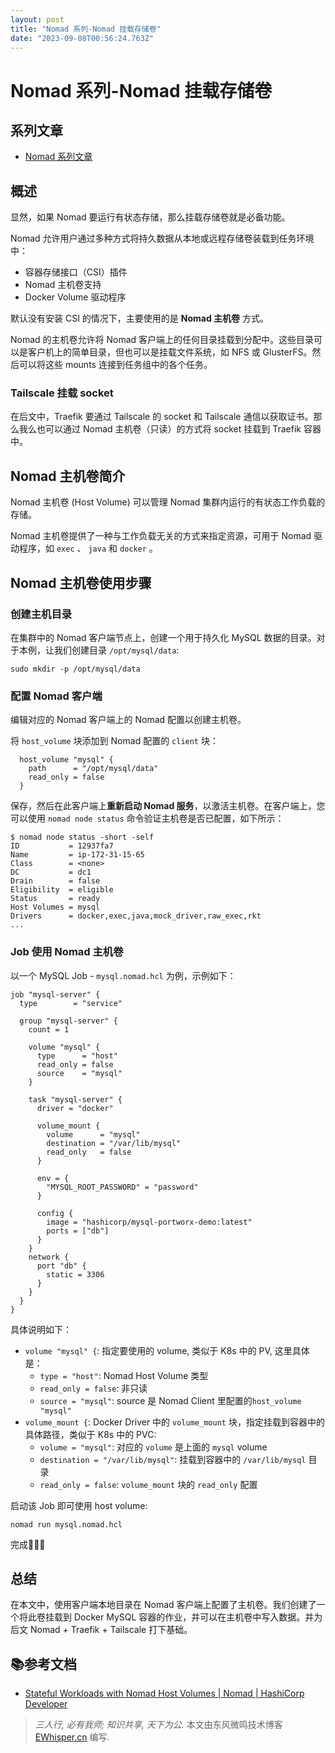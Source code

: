 ```yaml
---
layout: post
title: "Nomad 系列-Nomad 挂载存储卷"
date: "2023-09-08T00:56:24.763Z"
---
```

Nomad 系列-Nomad 挂载存储卷
====================

系列文章
----

*   [Nomad 系列文章](https://ewhisper.cn/tags/Nomad/)

概述
--

显然，如果 Nomad 要运行有状态存储，那么挂载存储卷就是必备功能。

Nomad 允许用户通过多种方式将持久数据从本地或远程存储卷装载到任务环境中：

*   容器存储接口（CSI）插件
*   Nomad 主机卷支持
*   Docker Volume 驱动程序

默认没有安装 CSI 的情况下，主要使用的是 **Nomad 主机卷** 方式。

Nomad 的主机卷允许将 Nomad 客户端上的任何目录挂载到分配中。这些目录可以是客户机上的简单目录，但也可以是挂载文件系统，如 NFS 或 GlusterFS。然后可以将这些 mounts 连接到任务组中的各个任务。

### Tailscale 挂载 socket

在后文中，Traefik 要通过 Tailscale 的 socket 和 Tailscale 通信以获取证书。那么我么也可以通过 Nomad 主机卷（只读）的方式将 socket 挂载到 Traefik 容器中。

Nomad 主机卷简介
-----------

Nomad 主机卷 (Host Volume) 可以管理 Nomad 集群内运行的有状态工作负载的存储。

Nomad 主机卷提供了一种与工作负载无关的方式来指定资源，可用于 Nomad 驱动程序，如 `exec` 、 `java` 和 `docker` 。

Nomad 主机卷使用步骤
-------------

### 创建主机目录

在集群中的 Nomad 客户端节点上，创建一个用于持久化 MySQL 数据的目录。对于本例，让我们创建目录 `/opt/mysql/data`:

    sudo mkdir -p /opt/mysql/data
    

### 配置 Nomad 客户端

编辑对应的 Nomad 客户端上的 Nomad 配置以创建主机卷。

将 `host_volume` 块添加到 Nomad 配置的 `client` 块：

      host_volume "mysql" {
        path      = "/opt/mysql/data"
        read_only = false
      }
    

保存，然后在此客户端上**重新启动 Nomad 服务**，以激活主机卷。在客户端上，您可以使用 `nomad node status` 命令验证主机卷是否已配置，如下所示：

    $ nomad node status -short -self
    ID           = 12937fa7
    Name         = ip-172-31-15-65
    Class        = <none>
    DC           = dc1
    Drain        = false
    Eligibility  = eligible
    Status       = ready
    Host Volumes = mysql
    Drivers      = docker,exec,java,mock_driver,raw_exec,rkt
    ...
    

### Job 使用 Nomad 主机卷

以一个 MySQL Job - `mysql.nomad.hcl` 为例，示例如下：

    job "mysql-server" {
      type        = "service"
    
      group "mysql-server" {
        count = 1
    
        volume "mysql" {
          type      = "host"
          read_only = false
          source    = "mysql"
        }
    
        task "mysql-server" {
          driver = "docker"
    
          volume_mount {
            volume      = "mysql"
            destination = "/var/lib/mysql"
            read_only   = false
          }
    
          env = {
            "MYSQL_ROOT_PASSWORD" = "password"
          }
    
          config {
            image = "hashicorp/mysql-portworx-demo:latest"
            ports = ["db"]
          }
        }
        network {
          port "db" {
            static = 3306
          }
        }
      }
    }
    
    

具体说明如下：

*   `volume "mysql" {`: 指定要使用的 volume, 类似于 K8s 中的 PV, 这里具体是：
    *   `type = "host"`: Nomad Host Volume 类型
    *   `read_only = false`: 非只读
    *   `source = "mysql"`: source 是 Nomad Client 里配置的`host_volume "mysql"`
*   `volume_mount {`: Docker Driver 中的 `volume_mount` 块，指定挂载到容器中的具体路径，类似于 K8s 中的 PVC:
    *   `volume = "mysql"`: 对应的 `volume` 是上面的 `mysql` volume
    *   `destination = "/var/lib/mysql"`: 挂载到容器中的 `/var/lib/mysql` 目录
    *   `read_only = false`: `volume_mount` 块的 `read_only` 配置

启动该 Job 即可使用 host volume:

    nomad run mysql.nomad.hcl
    

完成🎉🎉🎉

总结
--

在本文中，使用客户端本地目录在 Nomad 客户端上配置了主机卷。我们创建了一个将此卷挂载到 Docker MySQL 容器的作业，并可以在主机卷中写入数据。并为后文 Nomad + Traefik + Tailscale 打下基础。

📚️参考文档
-------

*   [Stateful Workloads with Nomad Host Volumes | Nomad | HashiCorp Developer](https://developer.hashicorp.com/nomad/tutorials/stateful-workloads/stateful-workloads-host-volumes)

> _三人行, 必有我师; 知识共享, 天下为公._ 本文由东风微鸣技术博客 [EWhisper.cn](https://EWhisper.cn) 编写.